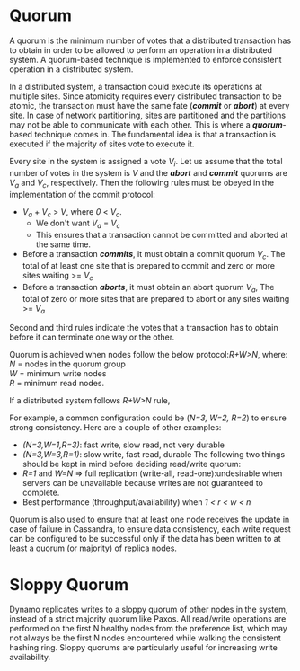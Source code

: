 # Quorum
A quorum is the minimum number of votes that a distributed transaction has to obtain in order to be allowed to perform an operation in a distributed system. 
A quorum-based technique is implemented to enforce consistent operation in a distributed system.

In a distributed system, a transaction could execute its operations at multiple sites. 
Since atomicity requires every distributed transaction to be atomic, the transaction must have the same fate (**_commit_** or **_abort_**) at every site. 
In case of network partitioning, sites are partitioned and the partitions may not be able to communicate with each other. 
This is where a **_quorum_**-based technique comes in. 
The fundamental idea is that a transaction is executed if the majority of sites vote to execute it.

Every site in the system is assigned a vote <i>V<sub>i</sub></i>. 
Let us assume that the total number of votes in the system is _V_ and 
the **_abort_** and **_commit_** quorums are <i>V<sub>a</sub></i> and <i>V<sub>c</sub></i>, respectively. 
Then the following rules must be obeyed in the implementation of the commit protocol:

- <i>V<sub>a</sub></i> + <i>V<sub>c</sub></i> > _V_, where _0_ < <i>V<sub>c</sub></i>.
  - We don't want <i>V<sub>a</sub></i> = <i>V<sub>c</sub></i>
  - This ensures that a transaction cannot be committed and aborted at the same time.
- Before a transaction **_commits_**, it must obtain a commit quorum <i>V<sub>c</sub></i>. The total of at least one site that is prepared to commit and zero or more sites waiting >= <i>V<sub>c</sub></i>
- Before a transaction **_aborts_**, it must obtain an abort quorum <i>V<sub>a</sub></i>, The total of zero or more sites that are prepared to abort or any sites waiting >= <i>V<sub>a</sub></i>

Second and third rules indicate the votes that a transaction has to obtain before it can terminate one way or the other.

Quorum is achieved when nodes follow the below protocol:_R+W>N_, where: \
_N_ = nodes in the quorum group\
_W_ = minimum write nodes \
_R_ = minimum read nodes.

If a distributed system follows _R+W>N_ rule,

For example, a common configuration could be (_N=3, W=2, R=2_) to ensure strong consistency. Here are a couple of other examples:
- _(N=3,W=1,R=3)_: fast write, slow read, not very durable
- _(N=3,W=3,R=1)_: slow write, fast read, durable
The following two things should be kept in mind before deciding read/write quorum:
- _R=1_ and _W=N_ ⇒ full replication (write-all, read-one):undesirable when servers can be unavailable because writes are not guaranteed to complete.
- Best performance (throughput/availability) when _1 < r < w < n_

Quorum is also used to ensure that at least one node receives the update in case of failure
in Cassandra, to ensure data consistency, each write request can be configured to be 
successful only if the data has been written to at least a quorum (or majority) of replica nodes.


# Sloppy Quorum 
Dynamo replicates writes to a sloppy quorum of other nodes in the system, instead of a strict majority quorum like Paxos. 
All read/write operations are performed on the first N healthy nodes from the preference list, which may not always be the first N nodes encountered while walking the consistent hashing ring.
Sloppy quorums are particularly useful for increasing write availability.

